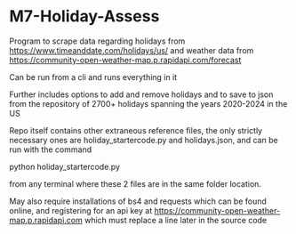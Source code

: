 # M7-Holiday-Assess

Program to scrape data regarding holidays from https://www.timeanddate.com/holidays/us/ and 
weather data from https://community-open-weather-map.p.rapidapi.com/forecast

Can be run from a cli and runs everything in it

Further includes options to add and remove holidays and to save to json from the repository of 2700+ holidays spanning the years 2020-2024 in the US

Repo itself contains other extraneous reference files, the only strictly necessary ones are holiday_startercode.py and holidays.json, and can be run with the command 

python holiday_startercode.py

from any terminal where these 2 files are in the same folder location.

May also require installations of bs4 and requests which can be found online, and registering for an api key at https://community-open-weather-map.p.rapidapi.com which must replace a line later in the source code

